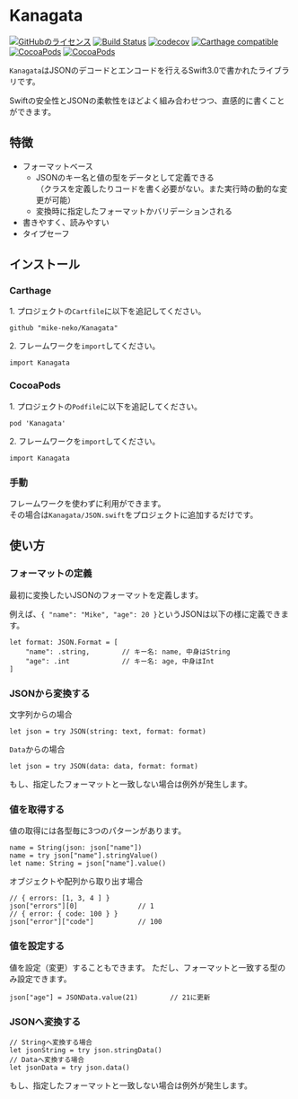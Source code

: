 # Kanagata

[![GitHubのライセンス](https://img.shields.io/badge/license-MIT-blue.svg)](https://raw.githubusercontent.com/mike-neko/Kanagata/master/LICENSE)
[![Build Status](https://travis-ci.org/mike-neko/Kanagata.svg?branch=master)](https://travis-ci.org/mike-neko/Kanagata)
[![codecov](https://codecov.io/gh/mike-neko/Kanagata/branch/master/graph/badge.svg)](https://codecov.io/gh/mike-neko/Kanagata)
[![Carthage compatible](https://img.shields.io/badge/Carthage-compatible-4BC51D.svg?style=flat)](https://github.com/mike-neko/Kanagata)
[![CocoaPods](https://img.shields.io/cocoapods/v/Kanagata.svg)](http://cocoadocs.org/docsets/Kanagata)
[![CocoaPods](https://img.shields.io/cocoapods/p/Kanagata.svg)](http://cocoadocs.org/docsets/Kanagata)


`Kanagata`はJSONのデコードとエンコードを行えるSwift3.0で書かれたライブラリです。

Swiftの安全性とJSONの柔軟性をほどよく組み合わせつつ、直感的に書くことができます。

## 特徴
- フォーマットベース
  - JSONのキー名と値の型をデータとして定義できる  
（クラスを定義したりコードを書く必要がない。また実行時の動的な変更が可能）
  - 変換時に指定したフォーマットかバリデーションされる  
- 書きやすく、読みやすい 
- タイプセーフ

## インストール
### Carthage
1\. プロジェクトの`Cartfile`に以下を追記してください。
```
github "mike-neko/Kanagata"
```

2\. フレームワークを`import`してください。
```
import Kanagata
```

### CocoaPods
1\. プロジェクトの`Podfile`に以下を追記してください。
```
pod 'Kanagata'
```

2\. フレームワークを`import`してください。
```
import Kanagata
```

### 手動
フレームワークを使わずに利用ができます。   
その場合は`Kanagata/JSON.swift`をプロジェクトに追加するだけです。

## 使い方

### フォーマットの定義
最初に変換したいJSONのフォーマットを定義します。

例えば、`{ "name": "Mike", "age": 20 }`というJSONは以下の様に定義できます。

```
let format: JSON.Format = [
    "name": .string,        // キー名: name, 中身はString
    "age": .int             // キー名: age, 中身はInt
]
```
### JSONから変換する

文字列からの場合
```
let json = try JSON(string: text, format: format)
```

`Data`からの場合
```
let json = try JSON(data: data, format: format)
```

もし、指定したフォーマットと一致しない場合は例外が発生します。

### 値を取得する
値の取得には各型毎に3つのパターンがあります。

```
name = String(json: json["name"])
name = try json["name"].stringValue()
let name: String = json["name"].value()
```

オブジェクトや配列から取り出す場合
```
// { errors: [1, 3, 4 ] }
json["errors"][0]               // 1
// { error: { code: 100 } }
json["error"]["code"]           // 100
```

### 値を設定する

値を設定（変更）することもできます。
ただし、フォーマットと一致する型のみ設定できます。

```
json["age"] = JSONData.value(21)        // 21に更新
```

### JSONへ変換する

```
// Stringへ変換する場合
let jsonString = try json.stringData()
// Dataへ変換する場合
let jsonData = try json.data()
```

もし、指定したフォーマットと一致しない場合は例外が発生します。
